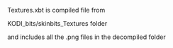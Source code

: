 Textures.xbt is compiled file from

 
KODI_bits/skinbits_Textures folder


and includes all the .png files in the decompiled folder
